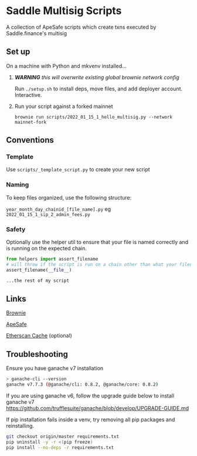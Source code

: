 # Saddle Multisig Scripts

A collection of ApeSafe scripts which create txns executed by Saddle.finance's multisig

## Set up

On a machine with Python and mkvenv installed...

1. ***WARNING** this will overwrite existing global brownie network config*

    Run `./setup.sh` to install deps, move files, and add deployer account. Interactive. 
    
2. Run your script against a forked mainnet

    `brownie run scripts/2022_01_15_1_hello_multisig.py --network mainnet-fork`

## Conventions

### Template
Use `scripts/_template_script.py` to create your new script

### Naming
To keep files organized, use the following structure: 

`year_month_day_chainid_[file_name].py` eg `2022_01_15_1_sip_2_admin_fees.py`

### Safety
Optionally use the helper util to ensure that your file is named correctly and is running on the expected chain.

```python
from helpers import assert_filename
# will throw if the script is run on a chain other than what your filename specifies 
assert_filename(__file__)

...the rest of my script
```

## Links
[Brownie](https://eth-brownie.readthedocs.io/en/stable/toctree.html)

[ApeSafe](https://github.com/banteg/ape-safe)

[Etherscan Cache](https://github.com/banteg/etherscan-cache) (optional)


## Troubleshooting
Ensure you have ganache v7 installation
```sh
> ganache-cli --version
ganache v7.7.3 (@ganache/cli: 0.8.2, @ganache/core: 0.8.2)
```
If you are using ganache v6, follow the upgrade guide below to install ganache v7
https://github.com/trufflesuite/ganache/blob/develop/UPGRADE-GUIDE.md

If pip installation fails inside a venv, try removing all pip packages and reinstalling.

```sh
git checkout origin/master requirements.txt
pip uninstall -y -r <(pip freeze)
pip install --no-deps -r requirements.txt
```